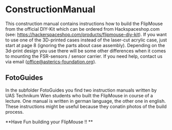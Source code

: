 # ConstructionManual

This construction manual contains instructions how to build the FlipMouse from the official DIY-Kit which can be ordered from Hackspaceshop.com
(see: https://hackerspaceshop.com/products/flipmouse-diy-kit). If you want to use one of the 3D-printed cases instead of the laser-cut acrylic case,
just start at page 8 (ignoring the parts about case assembly). Depending on the 3d-print design you use there will be some other differences when it comes to mounting the FSR-sensors / sensor carrier. If you need help, contact us via email (office@asterics-foundation.org).
 

## FotoGuides

In the subfolder FotoGuides you find two instruction manuals written by UAS Technikum Wien students who built the FlipMouse in course of a lecture. 
One manual is written in german language, the other one in english. These instructions might be useful because they conatin photos of the build process.

**Have Fun building your FlipMouse !! **

